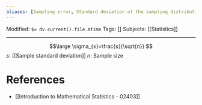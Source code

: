 ```yaml
---
aliases: [Sampling error, Standard deviation of the sampling distribution of the mean] # Searchable synonyms and translations
---
```

Modified: `$= dv.current().file.mtime`
Tags: []
Subjects: [[Statistics]]
****
$$\large
\sigma_{x}=\frac{s}{\sqrt{n}}
$$
$s:$ [[Sample standard deviation]] 
$n:$ Sample size
# References
- [[Introduction to Mathematical Statistics - 02403]]